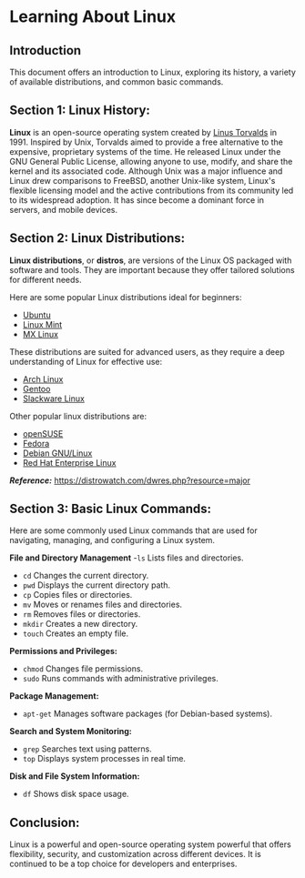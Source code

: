 # Learning About Linux

## Introduction
This document offers an introduction to Linux, exploring its history, a variety of available distributions, and common basic commands.

## Section 1: Linux History:
**Linux** is an open-source operating system created by [Linus Torvalds](https://en.wikipedia.org/wiki/Linus_Torvalds) in 1991. Inspired by Unix, Torvalds aimed to provide a free alternative to the expensive, proprietary systems of the time. He released Linux under the GNU General Public License, allowing anyone to use, modify, and share the kernel and its associated code. Although Unix was a major influence and Linux drew comparisons to FreeBSD, another Unix-like system, Linux's flexible licensing model and the active contributions from its community led to its widespread adoption. It has since become a dominant force in servers, and mobile devices.

## Section 2: Linux Distributions:

**Linux distributions**, or **distros**, are versions of the Linux OS packaged with software and tools. They are important because they offer tailored solutions for different needs.

Here are some popular Linux distributions ideal for beginners:
- [Ubuntu](https://distrowatch.com/dwres.php?resource=major#ubuntu)
- [Linux Mint](https://distrowatch.com/dwres.php?resource=major#mint)
- [MX Linux](https://distrowatch.com/dwres.php?resource=major#mx)

These distributions are suited for advanced users, as they require a deep understanding of Linux for effective use:
- [Arch Linux](https://distrowatch.com/dwres.php?resource=major#arch)
- [Gentoo](https://distrowatch.com/dwres.php?resource=major#gentoo)
- [Slackware Linux](https://distrowatch.com/dwres.php?resource=major#slackware)

Other popular linux distributions are:
- [openSUSE](https://distrowatch.com/dwres.php?resource=major#opensuse)
- [Fedora](https://distrowatch.com/dwres.php?resource=major#fedora)
- [Debian GNU/Linux](https://distrowatch.com/dwres.php?resource=major#debian)
- [Red Hat Enterprise Linux](https://distrowatch.com/dwres.php?resource=major#redhat)

***Reference:*** https://distrowatch.com/dwres.php?resource=major

## Section 3: Basic Linux Commands:

Here are some commonly used Linux commands that are used for navigating, managing, and configuring a Linux system.

**File and Directory Management**
-`ls` Lists files and directories.
- `cd` Changes the current directory.
- `pwd` Displays the current directory path.
- `cp` Copies files or directories.
- `mv` Moves or renames files and directories.
- `rm` Removes files or directories.
- `mkdir` Creates a new directory.
- `touch` Creates an empty file.

**Permissions and Privileges:**
- `chmod` Changes file permissions.
- `sudo` Runs commands with administrative privileges.

**Package Management:**
- `apt-get` Manages software packages (for Debian-based systems).

**Search and System Monitoring:**
- `grep` Searches text using patterns.
- `top` Displays system processes in real time.

**Disk and File System Information:**
- `df` Shows disk space usage.


## Conclusion:
Linux is a powerful and open-source operating system powerful that offers flexibility, security, and customization across different devices. It is continued to be a top choice for developers and enterprises.

